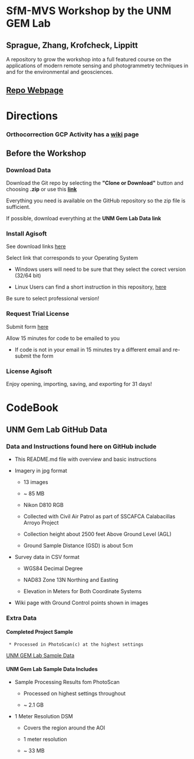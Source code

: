 # SfM-MVS Workshop by the UNM GEM Lab
## Sprague, Zhang, Krofcheck,  Lippitt

A repository to grow the workshop into a full featured course on the applications of modern remote sensing and photogrammetry techniques in and for the environmental and geosciences.   
## [Repo Webpage](https://c0ba1t.github.io/GEM-Lab-Workshop/)   


# Directions

### Orthocorrection GCP Activity has a [wiki](https://github.com/c0ba1t/GEM-Lab-Workshop/wiki) page


## Before the Workshop

### Download Data 

Download the Git repo by selecting the __"Clone or Download"__ button and choosing __.zip__ or use this [__link__](https://github.com/c0ba1t/GEM-Lab-Workshop/archive/master.zip)

Everything you need is available on the GitHub repository so the zip file is sufficient.

If possible, download everything at the __UNM Gem Lab Data link__

### Install Agisoft

See download links [here](http://www.agisoft.com/downloads/installer/) 

Select link that corresponds to your Operating System

   * Windows users will need to be sure that they select the corect version (32/64 bit)
   
   * Linux Users can find a short instruction in this repository, [here](https://github.com/c0ba1t/GEM-Lab-Workshop/blob/master/Photoscan_On_Linux.md)

Be sure to select professional version!

### Request Trial License 

Submit form [here](http://www.agisoft.com/downloads/request-trial/)

Allow 15 minutes for code to be emailed to you

   * If code is not in your email in 15 minutes try a different email and re-submit the form  

### License Agisoft

Enjoy opening, importing, saving, and exporting for 31 days!

# CodeBook

## UNM Gem Lab GitHub Data

### Data and Instructions found here on GitHub include

  * This README.md file with overview and basic instructions

  * Imagery in jpg format 
  
    * 13 images
    
    * ~ 85 MB
    
    * Nikon D810 RGB
    
    * Collected with Civil Air Patrol as part of SSCAFCA Calabacillas Arroyo Project
    
    * Collection height about 2500 feet Above Ground Level (AGL)
    
    * Ground Sample Distance (GSD) is about 5cm

  * Survey data in CSV format

    * WGS84 Decimal Degree

    * NAD83 Zone 13N Northing and Easting

    * Elevation in Meters for Both Coordinate Systems
  
  * Wiki page with Ground Control points shown in images

### Extra Data

#### Completed Project Sample

     * Processed in PhotoScan(c) at the highest settings

[UNM GEM Lab Sample Data](https://unmm-my.sharepoint.com/personal/jessesprague_unm_edu/_layouts/15/guestaccess.aspx?folderid=0e0d891c4265f4535b311843674d8b83b&authkey=AQlMNzr_S3kyFPANb9vJxWg)

#### UNM Gem Lab Sample Data Includes

  * Sample Processing Results fom PhotoScan
  
    * Processed on highest settings throughout
    
    * ~ 2.1 GB
    
  * 1 Meter Resolution DSM
  
    * Covers the region around the AOI
    
    * 1 meter resolution
   
    * ~ 33 MB


